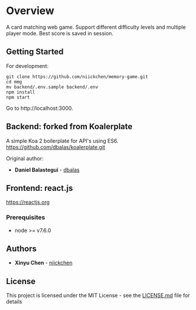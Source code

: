 # Overview
A card matching web game. Support different difficulty levels and multiple player mode. Best score is saved in session.

## Getting Started

For development:

```
git clone https://github.com/niickchen/memory-game.git
cd mmg
mv backend/.env.sample backend/.env
npm install
npm start
```

Go to http://localhost:3000.

## Backend: forked from Koalerplate
A simple Koa 2 boilerplate for API's using ES6.
https://github.com/dbalas/koalerplate.git

Original author: 
* **Daniel Balastegui** - [dbalas](https://github.com/dbalas)

## Frontend: react.js
https://reactjs.org

### Prerequisites

* node >= v7.6.0

## Authors

* **Xinyu Chen** - [niickchen](https://github.com/niickchen)

## License

This project is licensed under the MIT License - see the [LICENSE.md](LICENSE.md) file for details
